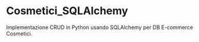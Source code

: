 # Cosmetici_SQLAlchemy
Implementazione CRUD in Python usando SQLAlchemy per DB E-commerce Cosmetici.
